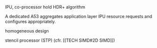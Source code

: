 IPU, co-processor hold HDR+ algorithm

A dedicated A53 aggregates application layer IPU resource requests and configures appropriately. 

homogeneous design

stencil processor (STP) (cfr. [[TECH SIMD#2D SIMD]])